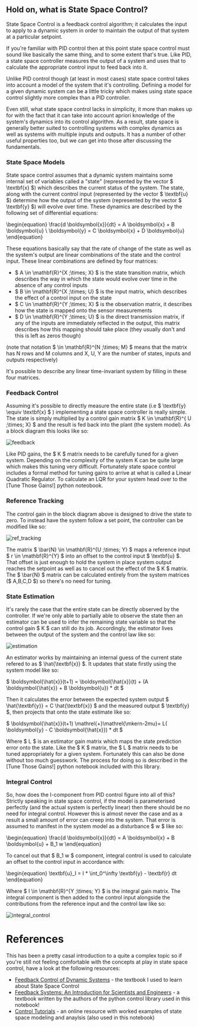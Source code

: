 ## Hold on, what is State Space Control?

State Space Control is a feedback control algorithm; it calculates the input to apply to a dynamic system in order to maintain the output of that system at a particular setpoint. 

If you're familiar with PID control then at this point state space control must sound like basically the same thing, and to some extent that's true. Like PID, a state space controller measures the output of a system and uses that to calculate the appropriate control input to feed back into it.

Unlike PID control though (at least in most cases) state space control takes into account a model of the system that it's controlling. Defining a model for a given dynamic system can be a little tricky which makes using state space control slightly more complex than a PID controller.

Even still, what state space control lacks in simplicity, it more than makes up for with the fact that it can take into account apriori knowledge of the system's dynamics into its control algorithm. As a result, state space is generally better suited to controlling systems with complex dynamics as well as systems with multiple inputs and outputs. It has a number of other useful properties too, but we can get into those after discussing the fundamentals.

### State Space Models

State space control assumes that a dynamic system maintains some internal set of variables called a "state" (represented by the vector $ \textbf{x} $) which describes the current status of the system. The state, along with the current control input (represented by the vector $ \textbf{u} $) determine how the output of the system (represented by the vector $ \textbf{y} $) will evolve over time. These dynamics are described by the following set of differential equations:

\begin{equation}
\frac{d \boldsymbol{x}}{dt} = A \boldsymbol{x} + B \boldsymbol{u} \\
\boldsymbol{y} = C \boldsymbol{x} + D \boldsymbol{u}
\end{equation}

These equations basically say that the rate of change of the state as well as the system's output are linear combinations of the state and the control input. These linear combinations are defined by four matrices:

* $ A \in \mathbf{R}^{X \;\times\; X} $ is the state transition matrix, which describes the way in which the state would evolve over time in the absence of any control inputs
* $ B \in \mathbf{R}^{X \;\times\; U} $ is the input matrix, which describes the effect of a control input on the state
* $ C \in \mathbf{R}^{Y \;\times\; X} $ is the observation matrix, it describes how the state is mapped onto the sensor measurements
* $ D \in \mathbf{R}^{Y \;\times\; U} $ is the direct transmission matrix, if any of the inputs are immediately reflected in the output, this matrix describes how this mapping should take place (they usually don't and this is left as zeros though)

(note that notation $ \in \mathbf{R}^{N \;\times\; M} $ means that the matrix has N rows and M columns and X, U, Y are the number of states, inputs and outputs respectively)

It's possible to describe any linear time-invariant system by filling in these four matrices.

### Feedback Control

Assuming it's possible to directly measure the entire state (i.e $ \textbf{y} \equiv \textbf{x} $ ) implementing a state space controller is really simple. The state is simply multiplied by a control gain matrix $ K \in \mathbf{R}^{ U \;\times\; X} $ and the result is fed back into the plant (the system model). As a block diagram this looks like so:

![feedback](https://user-images.githubusercontent.com/2457362/36093336-acd4f89a-102d-11e8-9387-dd48d8455e6f.png)

Like PID gains, the $ K $ matrix needs to be carefully tuned for a given system. Depending on the complexity of the system K can be quite large which makes this tuning very difficult. Fortunately state space control includes a formal method for tuning gains to arrive at what is called a Linear Quadratic Regulator. To calculate an LQR for your system head over to the [Tune Those Gains!] python noteobook. 

### Reference Tracking

The control gain in the block diagram above is designed to drive the state to zero. To instead have the system follow a set point, the controller can be modified like so:

![ref_tracking](https://user-images.githubusercontent.com/2457362/36093331-a81be854-102d-11e8-97b9-5b5862cef43a.png)

The matrix $ \bar{N} \in \mathbf{R}^{U \;\times\; Y} $ maps a reference input $ r \in \mathbf{R}^{Y} $ into an offset to the control input $ \textbf{u} $. That offset is just enough to hold the system in place system output reaches the setpoint as well as to cancel out the effect of the $ K $ matrix. The $ \bar{N} $ matrix can be calculated entirely from the system matrices ($ A,B,C,D $) so there's no need for tuning.

### State Estimation

It's rarely the case that the entire state can be directly observed by the controller. If we're only able to partially able to observe the state then an estimator can be used to infer the remaining state variable so that the control gain $ K $ can still do its job. Accordingly, the estimator lives between the output of the system and the control law like so: 

![estimation](https://user-images.githubusercontent.com/2457362/36093334-aa67fab2-102d-11e8-8db7-65e12e5d52ed.png)


An estimator works by maintaining an internal guess of the current state refered to as $ \hat{\textbf{x}} $. It updates that state firstly using the system model like so:

$ \boldsymbol{\hat{x}}(t+1) = \boldsymbol{\hat{x}}(t) + (A \boldsymbol{\hat{x}} + B \boldsymbol{u}) * dt $

Then it calculates the error between the expected system output $ \hat{\textbf{y}} = C \hat{\textbf{x}} $ and the measured output $ \textbf{y} $, then projects that onto the state estimate like so:

$ \boldsymbol{\hat{x}}(t+1) \mathrel{+}\mathrel{\mkern-2mu}= L( \boldsymbol{y} - C \boldsymbol{\hat{x}}) * dt $

Where $ L $ is an estimator gain matrix which maps the state prediction error onto the state. Like the $ K $ matrix, the $ L $ matrix needs to be tuned appropriately for a given system. Fortunately this can also be done without too much guesswork. The process for doing so is described in the [Tune Those Gains!] python notebook included with this library.

### Integral Control

So, how does the I-component from PID control figure into all of this? Strictly speaking in state space control, if the model is parameterised perfectly (and the actual system is perfectly linear) then there should be no need for integral control. However this is almost never the case and as a result a small amount of error can creep into the system. That error is assumed to manifest in the system model as a disturbance $ w $ like so:

\begin{equation}
\frac{d \boldsymbol{x}}{dt} = A \boldsymbol{x} + B \boldsymbol{u} + B_1 w
\end{equation}

To cancel out that $ B_1 w $ component, integral control is used to calculate an offset to the control input in accordance with:

\begin{equation}
\textbf{u}_I = I * \int_0^\infty \textbf{y} - \textbf{r} dt
\end{equation}

Where $ I \in \mathbf{R}^{Y \;\times\; Y} $ is the integral gain matrix. The integral component is then added to the control input alongside the contributions from the reference input and the control law like so:

![integral_control](https://user-images.githubusercontent.com/2457362/36100996-6f4d30d2-104b-11e8-9aec-dd66ff9d441b.png)


# References

This has been a pretty casal introduction to a quite a complex topic so if you're still not feeling comfortable with the concepts at play in state space control, have a look at the following resources:

* [Feedback Control of Dynamic Systems](https://www.amazon.com/Feedback-Control-Dynamic-Systems-7th/dp/0133496597)  - the textbook I used to learn about State Space Control
* [Feedback Systems: An Introduction for Scientists and Engineers](http://www.cds.caltech.edu/~murray/FBSwiki) - a textbook written by the authors of the python control library used in this notebook!
* [Control Tutorials](http://ctms.engin.umich.edu/CTMS/index.php?aux=Home) - an online resource with worked examples of state space modeling and anaylsis (also used in this notebook)

